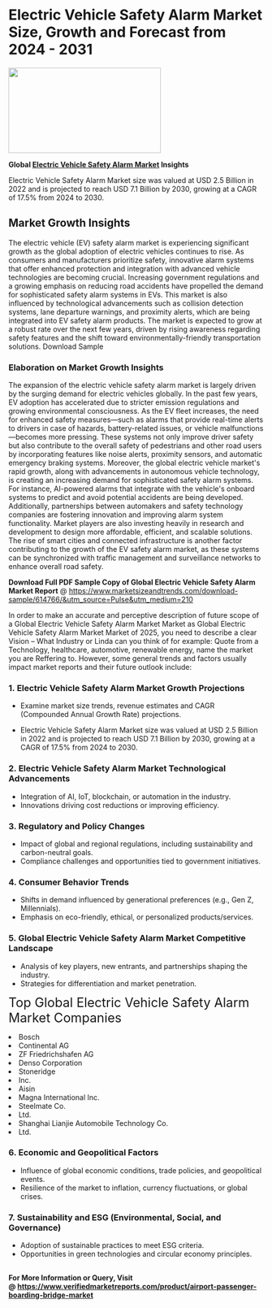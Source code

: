 <H1>Electric Vehicle Safety Alarm Market Size, Growth and Forecast from 2024 - 2031</H1><img class="aligncenter size-medium wp-image-584254" src="https://thirdeyenews.in/wp-content/uploads/2024/09/Global-Market-Research-300x168.jpeg" alt="" width="300" height="168" /><p><strong>Global&nbsp;<a href="https://www.marketsizeandtrends.com/download-sample/614766/&amp;utm_source=Pulse&amp;utm_medium=210">Electric Vehicle Safety Alarm Market</a> Insights</strong></p><p>Electric Vehicle Safety Alarm Market size was valued at USD 2.5 Billion in 2022 and is projected to reach USD 7.1 Billion by 2030, growing at a CAGR of 17.5% from 2024 to 2030.</p><p><h2>Market Growth Insights</h2> The electric vehicle (EV) safety alarm market is experiencing significant growth as the global adoption of electric vehicles continues to rise. As consumers and manufacturers prioritize safety, innovative alarm systems that offer enhanced protection and integration with advanced vehicle technologies are becoming crucial. Increasing government regulations and a growing emphasis on reducing road accidents have propelled the demand for sophisticated safety alarm systems in EVs. This market is also influenced by technological advancements such as collision detection systems, lane departure warnings, and proximity alerts, which are being integrated into EV safety alarm products. The market is expected to grow at a robust rate over the next few years, driven by rising awareness regarding safety features and the shift toward environmentally-friendly transportation solutions. Download Sample <h3>Elaboration on Market Growth Insights</h3> The expansion of the electric vehicle safety alarm market is largely driven by the surging demand for electric vehicles globally. In the past few years, EV adoption has accelerated due to stricter emission regulations and growing environmental consciousness. As the EV fleet increases, the need for enhanced safety measures—such as alarms that provide real-time alerts to drivers in case of hazards, battery-related issues, or vehicle malfunctions—becomes more pressing. These systems not only improve driver safety but also contribute to the overall safety of pedestrians and other road users by incorporating features like noise alerts, proximity sensors, and automatic emergency braking systems. Moreover, the global electric vehicle market's rapid growth, along with advancements in autonomous vehicle technology, is creating an increasing demand for sophisticated safety alarm systems. For instance, AI-powered alarms that integrate with the vehicle's onboard systems to predict and avoid potential accidents are being developed. Additionally, partnerships between automakers and safety technology companies are fostering innovation and improving alarm system functionality. Market players are also investing heavily in research and development to design more affordable, efficient, and scalable solutions. The rise of smart cities and connected infrastructure is another factor contributing to the growth of the EV safety alarm market, as these systems can be synchronized with traffic management and surveillance networks to enhance overall road safety. </p><p><span class=""><strong>Download Full PDF Sample Copy of Global Electric Vehicle Safety Alarm Market Report</strong> @ <a href="https://www.marketsizeandtrends.com/download-sample/614766/&amp;utm_source=Pulse&amp;utm_medium=210" target="_blank">https://www.marketsizeandtrends.com/download-sample/614766/&amp;utm_source=Pulse&amp;utm_medium=210</a></span></p><p>In order to make an accurate and perceptive description of future scope of a Global&nbsp;Electric Vehicle Safety Alarm Market Market as Global&nbsp;Electric Vehicle Safety Alarm Market Market of 2025, you need to describe a clear Vision &ndash; What Industry or Linda can you think of for example: Quote from a Technology, healthcare, automotive, renewable energy, name the market you are Reffering to. However, some general trends and factors usually impact market reports and their future outlook include:</p><h3>1.&nbsp;<strong>Electric Vehicle Safety Alarm Market Growth Projections</strong></h3><ul><li>Examine market size trends, revenue estimates and CAGR (Compounded Annual Growth Rate) projections.</li><li><p>Electric Vehicle Safety Alarm Market size was valued at USD 2.5 Billion in 2022 and is projected to reach USD 7.1 Billion by 2030, growing at a CAGR of 17.5% from 2024 to 2030.</p></li></ul><h3>2.&nbsp;<strong>Electric Vehicle Safety Alarm Market Technological Advancements</strong></h3><ul><li>Integration of AI, IoT, blockchain, or automation in the industry.</li><li>Innovations driving cost reductions or improving efficiency.</li></ul><h3>3.&nbsp;<strong>Regulatory and Policy Changes</strong></h3><ul><li>Impact of global and regional regulations, including sustainability and carbon-neutral goals.</li><li>Compliance challenges and opportunities tied to government initiatives.</li></ul><h3>4.&nbsp;<strong>Consumer Behavior Trends</strong></h3><ul><li>Shifts in demand influenced by generational preferences (e.g., Gen Z, Millennials).</li><li>Emphasis on eco-friendly, ethical, or personalized products/services.</li></ul><h3>5.&nbsp;<strong>Global Electric Vehicle Safety Alarm Market Competitive Landscape</strong></h3><ul><li>Analysis of key players, new entrants, and partnerships shaping the industry.</li><li>Strategies for differentiation and market penetration.</li></ul><p data-pm-slice="1 1 []"><span style="color: inherit; font-family: inherit; font-size: 25px;">Top Global Electric Vehicle Safety Alarm Market Companies</span></p><div class="" data-test-id=""><p><li>Bosch</li><li> Continental AG</li><li> ZF Friedrichshafen AG</li><li> Denso Corporation</li><li> Stoneridge</li><li> Inc.</li><li> Aisin</li><li> Magna International Inc.</li><li> Steelmate Co.</li><li> Ltd.</li><li> Shanghai Lianjie Automobile Technology Co.</li><li> Ltd.</li></p></div><h3>6.&nbsp;<strong>Economic and Geopolitical Factors</strong></h3><ul><li>Influence of global economic conditions, trade policies, and geopolitical events.</li><li>Resilience of the market to inflation, currency fluctuations, or global crises.</li></ul><h3>7.&nbsp;<strong>Sustainability and ESG (Environmental, Social, and Governance)</strong></h3><ul><li>Adoption of sustainable practices to meet ESG criteria.</li><li>Opportunities in green technologies and circular economy principles.</li></ul><h2><strong style="font-size: 14px;">For More Information or Query, Visit @&nbsp;</strong><a style="background-color: #ffffff; font-size: 14px;" href="https://www.marketsizeandtrends.com/report/electric-vehicle-safety-alarm-market/" target="_blank">https://www.verifiedmarketreports.com/product/airport-passenger-boarding-bridge-market</a></h2>
